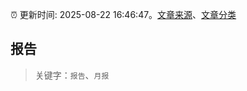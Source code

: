 :alarm_clock: 更新时间: 2025-08-22 16:46:47。[文章来源](/README.md)、[文章分类](/TAGS.md)

## 报告


> 关键字：`报告`、`月报`



